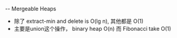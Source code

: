 -- Mergeable Heaps 
  - 除了 extract-min and delete is O(lg n), 其他都是 O(1)
  - 主要是union这个操作， binary heap O(n) 而 Fibonacci take O(1)
